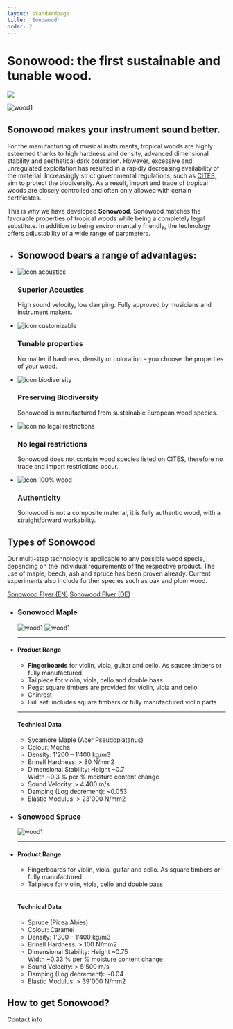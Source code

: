 ```yaml
---
layout: standardpage
title: 'Sonowood'
order: 2
---
```

<div class="full-width-kenburns">
    <div class="wrap-bg-image">
        <h1>Sonowood: the first sustainable and tunable wood.</h1>
        <p class="arrow-down"><img src="/swisswoodsolutions/assets/images/arrow-d-white.svg"/></p>
    </div>
    <img srcset="/swisswoodsolutions/assets/images/partners_2x.jpg"
         src="/swisswoodsolutions/assets/images/partners.jpg" alt="wood1">
</div>
<div class="full-width">
    <div class="wrap">
        <h2>Sonowood makes your instrument sound better.</h2>
        <p>
        For the manufacturing of musical instruments, tropical woods are highly esteemed thanks to high hardness and density, advanced dimensional stability and aesthetical dark coloration. However, excessive and unregulated exploitation has resulted in a rapidly decreasing availability of the material. Increasingly strict governmental regulations, such as <a href="https://www.cites.org/eng/disc/species.php" target="blank">CITES,</a> aim to protect the biodiversity. As a result, import and trade of tropical woods are closely controlled and often only allowed with certain certificates.
        </p>
        <p>
        This is why we have developed <strong>Sonowood</strong>. Sonowood matches the favorable properties of tropical woods while being a completely legal substitute. In addition to being environmentally friendly, the technology offers adjustability of a wide range of parameters.</p>
    </div>
</div>
<div class="full-width-grey">
    <div class="wrap-grid">
        <ul>
            <li>
            <h2>
            Sonowood bears a range of advantages:
            </h2>
            </li>
            <li><img src="/swisswoodsolutions/assets/logo/sound.svg" alt="icon acoustics">
            <h3>Superior Acoustics</h3>
            <p>High sound velocity, low damping. Fully approved by musicians and instrument makers.</p>
            </li>
            <li><img src="/swisswoodsolutions/assets/logo/customizable.svg" alt="icon customizable">
            <h3>Tunable properties</h3>
            <p>No matter if hardness, density or coloration – you choose the properties of your wood.</p>
            </li>
            <li>
            <img src="/swisswoodsolutions/assets/logo/biodiverse.svg" alt="icon biodiversity">
            <h3>Preserving Biodiversity</h3>
            <p>Sonowood is manufactured from sustainable European wood species.</p>
            </li>
            <li><img src="/swisswoodsolutions/assets/logo/legal.svg" alt="icon no legal restrictions">
            <h3>No legal restrictions</h3>
            <p>Sonowood does not contain wood species listed on CITES, therefore no trade and import restrictions occur.</p>
            </li>
            <li><img src="/swisswoodsolutions/assets/logo/100.svg" alt="icon 100% wood">
            <h3>Authenticity</h3>
            <p>Sonowood is not a composite material, it is fully authentic wood, with a straightforward workability.</p>
            </li>
        </ul>
    </div>
</div>
<div class="full-width">
    <div class="wrap-grid-wider">
        <h2>Types of Sonowood</h2>
        <p>Our multi-step technology is applicable to any possible wood specie, depending on the individual requirements of the respective product. The use of maple, beech, ash and spruce has been proven already. Current experiments also include further species such as oak and plum wood.</p>
        <p><a class="btn-red" href="/swisswoodsolutions/assets/docs/Flyer_Sonowood_A4-Trifold_EN_screen.pdf" target="blank">Sonowood Flyer (EN)</a> <a class="btn-red" href="/swisswoodsolutions/assets/docs/Flyer_Sonowood_A4-Trifold_DE_screen.pdf" target="blank">Sonowood Flyer (DE)</a></p>
        <ul>
            <li>
                  <h3>Sonowood Maple</h3>
                  <img src="/swisswoodsolutions/assets/images/ebony_08.jpg" alt="wood1">
                  <img src="/swisswoodsolutions/assets/images/ebony_08.jpg" alt="wood1">
              </li>
              <li>
                  <hr>
                  <h4>Product Range</h4>
                  <ul class="list-disc">
                    <li><strong>Fingerboards</strong> for violin, viola, guitar and cello. As square timbers or fully manufactured.</li>
                    <li>Tailpiece for violin, viola, cello and double bass</li>
                    <li>Pegs: square timbers are provided for violin, viola and cello</li>
                    <li>Chinrest</li>
                    <li>Full set: includes square timbers or fully manufactured violin parts</li>
                  </ul>
                  <hr>
                  <h4>Technical Data</h4>
                  <ul class="list-disc">
                    <li>Sycamore Maple (Acer Pseudoplatanus)</li>
                    <li>Colour: Mocha</li>
                    <li>Density: 1'200 – 1'400 kg/m3</li>
                    <li>Brinell Hardness: > 80 N/mm2</li>
                    <li>Dimensional Stability: Height ~0.7<br> Width ~0.3 % per % moisture content change</li>
                    <li>Sound Velocity: > 4'400 m/s</li>
                    <li>Damping (Log.decrement): ~0.053</li>
                    <li>Elastic Modulus: > 23'000 N/mm2</li>
                  </ul>
            </li>
            <li>  
                  <h3>Sonowood Spruce</h3>
                  <img src="/swisswoodsolutions/assets/images/ebony_08.jpg" alt="wood1">
            </li>
            <li>
                <hr>
                <h4>Product Range</h4>
                <ul class="list-disc">
                  <li>Fingerboards for violin, viola, guitar and cello. As square timbers or fully manufactured</li>
                  <li>Tailpiece for violin, viola, cello and double bass</li>
                </ul>
                <hr>
                <h4>Technical Data</h4>
                <ul class="list-disc">
                  <li>Spruce (Picea Abies)</li>
                  <li>Colour: Caramel</li>
                  <li>Density: 1'300 – 1'400 kg/m3</li>
                  <li>Brinell Hardness: > 100 N/mm2</li>
                  <li>Dimensional Stability: Height ~0.75<br> Width ~0.33 % per % moisture content change</li>
                  <li>Sound Velocity: > 5'500 m/s</li>
                  <li>Damping (Log.decrement): ~0.04</li>
                  <li>Elastic Modulus: > 39'000 N/mm2</li>
                </ul>
            </li>
          </ul>
      </div>
</div>
<div class="full-width-grey">
  <div class="wrap">          
      <h2>How to get Sonowood?</h2>
      <p>Contact info</p>
    </div>
</div>
